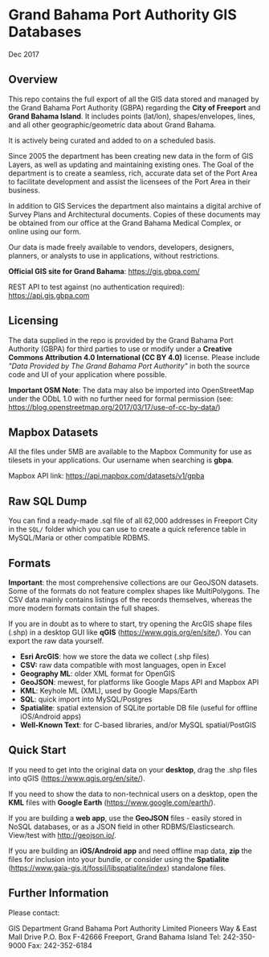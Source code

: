 # Grand Bahama Port Authority GIS Databases

Dec 2017

## Overview
This repo contains the full export of all the GIS data stored and managed by the Grand Bahama Port Authority (GBPA) regarding the **City of Freeport** and **Grand Bahama Island**. It includes points (lat/lon), shapes/envelopes, lines, and all other geographic/geometric data about Grand Bahama.

It is actively being curated and added to on a scheduled basis.

Since 2005 the department has been creating new data in the form of GIS Layers, as well as updating and maintaining existing ones. The Goal of the department is to create a seamless, rich, accurate data set of the Port Area to facilitate development and assist the licensees of the Port Area in their business.

In addition to GIS Services the department also maintains a digital archive of Survey Plans and Architectural documents. Copies of these documents may be obtained from our office at the Grand Bahama Medical Complex, or online using our form.

Our data is made freely available to vendors, developers, designers, planners, or analysts to use in applications, without restrictions.

**Official GIS site for Grand Bahama**:
https://gis.gbpa.com/

REST API to test against (no authentication required):
https://api.gis.gbpa.com

## Licensing
The data supplied in the repo is provided by the Grand Bahama Port Authority (GBPA) for third parties to use or modify under a **Creative Commons Attribution 4.0 International (CC BY 4.0)** license. Please include *"Data Provided by The Grand Bahama Port Authority"* in both the source code and UI of your application where possible.

**Important OSM Note**: The data may also be imported into OpenStreetMap under the ODbL 1.0 with no further need for formal permission (see: https://blog.openstreetmap.org/2017/03/17/use-of-cc-by-data/)

## Mapbox Datasets
All the files under 5MB are available to the Mapbox Community for use as tilesets in your applications. Our username when searching is **gbpa**.

Mapbox API link:
https://api.mapbox.com/datasets/v1/gpba

## Raw SQL Dump
You can find a ready-made .sql file of all 62,000 addresses in Freeport City in the `SQL/` folder which you can use to create a quick reference table in MySQL/Maria or other compatible RDBMS.

## Formats
**Important**: the most comprehensive collections are our GeoJSON datasets. Some of the formats do not feature complex shapes like MultiPolygons. The CSV data mainly contains listings of the records themselves, whereas the more modern formats contain the full shapes.

If you are in doubt as to where to start, try opening the ArcGIS shape files (.shp) in a desktop GUI like **qGIS** (https://www.qgis.org/en/site/). You can export the raw data yourself.

- **Esri ArcGIS**: how we store the data we collect (.shp files)
- **CSV:** raw data compatible with most languages, open in Excel
- **Geography ML**: older XML format for OpenGIS
- **GeoJSON**: mewest, for platforms like Google Maps API and Mapbox API
- **KML**: Keyhole ML (XML), used by Google Maps/Earth
- **SQL**: quick import into MySQL/Postgres
- **Spatialite**: spatial extension of SQLite portable DB file (useful for offline iOS/Android apps)
- **Well-Known Text**: for C-based libraries, and/or MySQL spatial/PostGIS

## Quick Start

If you need to get into the original data on your **desktop**, drag the .shp files into qGIS (https://www.qgis.org/en/site/).

If you need to show the data to non-technical users on a desktop, open the **KML** files with **Google Earth** (https://www.google.com/earth/).

If you are building a **web app**, use the **GeoJSON** files - easily stored in NoSQL databases, or as a JSON field in other RDBMS/Elasticsearch. View/test with http://geojson.io/.

If you are building an **iOS/Android app** and need offline map data, **zip** the files for inclusion into your bundle, or consider using the **Spatialite** (https://www.gaia-gis.it/fossil/libspatialite/index) standalone files.

## Further Information
Please contact:

GIS Department
Grand Bahama Port Authority Limited
Pioneers Way & East Mall Drive
P.O. Box F-42666
Freeport, Grand Bahama Island
Tel: 242-350-9000
Fax: 242-352-6184
